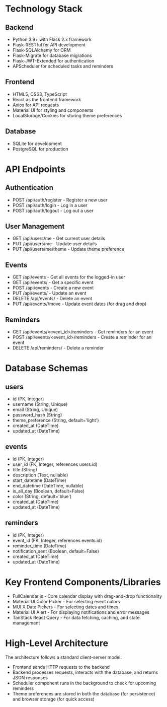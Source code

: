 # Technology Stack
## Backend
- Python 3.9+ with Flask 2.x framework 
- Flask-RESTful for API development 
- Flask-SQLAlchemy for ORM 
- Flask-Migrate for database migrations 
- Flask-JWT-Extended for authentication 
- APScheduler for scheduled tasks and reminders

## Frontend
- HTML5, CSS3, TypeScript
- React as the frontend framework
- Axios for API requests
- Material UI for styling and components
- LocalStorage/Cookies for storing theme preferences

## Database

- SQLite for development
- PostgreSQL for production

# API Endpoints
## Authentication
- POST /api/auth/register - Register a new user 
- POST /api/auth/login - Log in a user
- POST /api/auth/logout - Log out a user

## User Management
- GET /api/users/me - Get current user details 
- PUT /api/users/me - Update user details 
- PUT /api/users/me/theme - Update theme preference

## Events

- GET /api/events - Get all events for the logged-in user
- GET /api/events/<id> - Get a specific event
- POST /api/events - Create a new event
- PUT /api/events/<id> - Update an event
- DELETE /api/events/<id> - Delete an event
- PUT /api/events/<id>/move - Update event dates (for drag and drop)

## Reminders

- GET /api/events/<event_id>/reminders - Get reminders for an event
- POST /api/events/<event_id>/reminders - Create a reminder for an event
- DELETE /api/reminders/<id> - Delete a reminder

# Database Schemas

## users
- id (PK, Integer)
- username (String, Unique)
- email (String, Unique)
- password_hash (String)
- theme_preference (String, default='light')
- created_at (DateTime)
- updated_at (DateTime)

## events
- id (PK, Integer)
- user_id (FK, Integer, references users.id)
- title (String)
- description (Text, nullable)
- start_datetime (DateTime)
- end_datetime (DateTime, nullable)
- is_all_day (Boolean, default=False)
- color (String, default='blue')
- created_at (DateTime)
- updated_at (DateTime)

## reminders
- id (PK, Integer)
- event_id (FK, Integer, references events.id)
- reminder_time (DateTime)
- notification_sent (Boolean, default=False)
- created_at (DateTime)
- updated_at (DateTime)

# Key Frontend Components/Libraries

- FullCalendar.js - Core calendar display with drag-and-drop functionality
- Material UI Color Picker - For selecting event colors
- MUI X Date Pickers - For selecting dates and times
- Material UI Alert - For displaying notifications and error messages
- TanStack React Query - For data fetching, caching, and state management

# High-Level Architecture

The architecture follows a standard client-server model:
- Frontend sends HTTP requests to the backend
- Backend processes requests, interacts with the database, and returns JSON responses
- Scheduler component runs in the background to check for upcoming reminders
- Theme preferences are stored in both the database (for persistence) and browser storage (for quick access)
